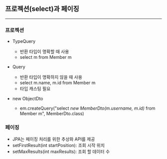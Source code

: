 ## 프로젝션(select)과 페이징

----


### 프로젝션
- TypeQuery
  - 반환 타입이 명확할 때 사용
  - select m from Member m

- Query
  - 반환 타입이 명확하지 않을 때 사용
  - select m.name, m.id from Member m
  - 타입 캐스팅 필요

- new ObjectDto
  - em.createQuery("select *new MemberDto(m.username, m.id)* from Member m", MemberDto.class)

### 페이징
- JPA는 페이징 처리를 위한 추상화 API를 제공
- setFirstResult(int startPosition): 조회 시작 위치
- setMaxResults(int maxResults): 조회 할 데이터 수